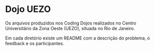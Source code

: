 # Dojo UEZO

Os arquivos produzidos nos Coding Dojos realizados no Centro Universitário da Zona Oeste (UEZO), situada no Rio de Janeiro.

Em cada diretório existe um README com a descrição do problema, o feedback e os participantes.
